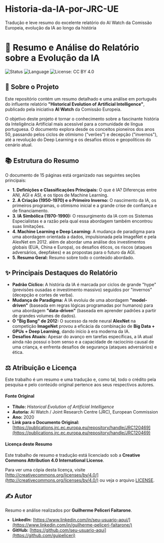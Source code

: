 # Historia-da-IA-por-JRC-UE
Tradução e leve resumo do excelente relatório do AI Watch da Comissão Europeia, evolução da IA ao longo da história

# 📖 Resumo e Análise do Relatório sobre a Evolução da IA

![Status](https://img.shields.io/badge/status-concluído-success)
![Language](https://img.shields.io/badge/language-Português_(BR)-blue)
![License: CC BY 4.0](https://img.shields.io/badge/License-CC_BY_4.0-lightgrey.svg)

## 🎯 Sobre o Projeto

Este repositório contém um resumo detalhado e uma análise em português do influente relatório **"Historical Evolution of Artificial Intelligence"**, publicado pela iniciativa **AI Watch** da Comissão Europeia.

O objetivo deste projeto é tornar o conhecimento sobre a fascinante história da Inteligência Artificial mais acessível para a comunidade de língua portuguesa. O documento explora desde os conceitos pioneiros dos anos 50, passando pelos ciclos de otimismo ("verões") e decepção ("invernos"), até a revolução do Deep Learning e os desafios éticos e geopolíticos do cenário atual.

## 📚 Estrutura do Resumo

O documento de 15 páginas está organizado nas seguintes seções principais:

* **1. Definições e Classificações Principais:** O que é IA? Diferenças entre ANI, AGI e ASI, e os tipos de Machine Learning.
* **2. A Criação (1950-1970) e o Primeiro Inverno:** O nascimento da IA, os primeiros programas, o otimismo inicial e a grande crise de confiança e de financiamento.
* **3. IA Simbólica (1970-1990):** O ressurgimento da IA com os Sistemas Especialistas e a razão pela qual essa abordagem também encontrou suas limitações.
* **4. Machine Learning e Deep Learning:** A mudança de paradigma para uma abordagem orientada a dados, impulsionada pela ImageNet e pela AlexNet em 2012. além de abordar uma análise dos investimentos globais (EUA, China e Europa), os desafios éticos, os riscos (ataques adversários, deepfakes) e as propostas para o futuro da AGI.
* **5. Resumo Geral:** Resumo sobre todo o conteúdo abordado.

## ✨ Principais Destaques do Relatório

* **Padrão Cíclico:** A história da IA é marcada por ciclos de grande "hype" (previsões ousadas e investimento massivo) seguidos por "invernos" (decepção e cortes de verba).
* **Mudança de Paradigma:** A IA evoluiu de uma abordagem **"model-driven"** (baseada em regras lógicas programadas por humanos) para uma abordagem **"data-driven"** (baseada em aprender padrões a partir de grandes volumes de dados).
* **O "Big Bang" de 2012:** O sucesso da rede neural **AlexNet** na competição **ImageNet** provou a eficácia da combinação de **Big Data + GPUs + Deep Learning**, dando início à era moderna da IA.
* **Desafios Atuais:** Apesar do avanço em tarefas específicas, a IA atual ainda não possui o bom senso e a capacidade de raciocínio causal de uma criança, e enfrenta desafios de segurança (ataques adversários) e ética.

## ⚖️ Atribuição e Licença

Este trabalho é um resumo e uma tradução e, como tal, todo o crédito pela pesquisa e pelo conteúdo original pertence aos seus respectivos autores.

#### Fonte Original

* **Título:** *Historical Evolution of Artificial Intelligence*
* **Autoria:** AI Watch / Joint Research Centre (JRC), European Commission
* **Ano:** 2020
* **Link para o Documento Original:** [https://publications.jrc.ec.europa.eu/repository/handle/JRC120469](https://publications.jrc.ec.europa.eu/repository/handle/JRC120469)

#### Licença deste Resumo

Este trabalho de resumo e tradução está licenciado sob a **Creative Commons Attribution 4.0 International License**.

Para ver uma cópia desta licença, visite [http://creativecommons.org/licenses/by/4.0/](http://creativecommons.org/licenses/by/4.0/) ou veja o arquivo [LICENSE](./LICENSE).

## ✍️ Autor

Resumo e análise realizados por **Guilherme Peliceri Faitarone**.

* **LinkedIn:** [https://www.linkedin.com/in/seu-usuario-aqui/](https://www.linkedin.com/in/guilherme-peliceri-faitarone/)
* **GitHub:** [https://github.com/seu-usuario-aqui](https://github.com/guipeliceri)
